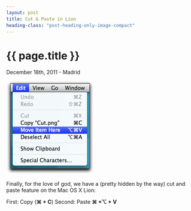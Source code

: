 ```yaml
---
layout: post
title: Cut & Paste in Lion
heading-class: "post-heading-only-image-compact"
---
```


{{ page.title }}
================

<p class="meta">December 18th, 2011 - Madrid</p>


<img src="/img/move.png" />

Finally, for the love of god, we have a (pretty hidden by the way) cut and paste feature on the Mac OS X Lion:


First: Copy  (<strong>⌘ + C</strong>)
Second: Paste <strong>⌘ +⌥ + V</strong>
